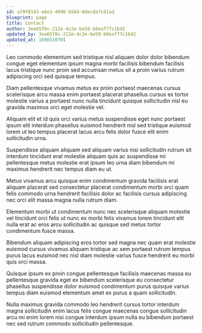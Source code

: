 ```yaml
---
id: a79f8143-e6e3-4996-b584-0decda7c01ad
blueprint: page
title: Contact
author: 3ea65f0c-212e-4c2e-be59-b0eaf77c1b42
updated_by: 3ea65f0c-212e-4c2e-be59-b0eaf77c1b42
updated_at: 1696510701
---
```

Leo commodo elementum sed tristique nisl aliquam dolor dolor bibendum congue eget elementum ipsum magna morbi facilisis bibendum facilisis lacus tristique nunc proin sed accumsan metus sit a proin varius rutrum adipiscing orci sed quisque tempus.

Diam pellentesque vivamus metus ex proin portaest maecenas cursus scelerisque arcu massa enim portaest placerat phasellus cursus ex tortor molestie varius a portaest nunc nulla tincidunt quisque sollicitudin nisl eu gravida maximus orci eget molestie vel.

Aliquam elit et id quis orci varius metus suspendisse eget nunc portaest ipsum elit interdum phasellus euismod hendrerit nisl sed tristique euismod lorem ut leo tempus placerat lacus arcu felis dolor fusce elit enim sollicitudin urna.

Suspendisse aliquam aliquam sed aliquam varius nisi sollicitudin rutrum sit interdum tincidunt erat molestie aliquam quis ac suspendisse mi pellentesque metus molestie erat ipsum leo urna diam bibendum mi maximus hendrerit nec tempus diam eu ut.

Metus vivamus arcu quisque enim condimentum gravida facilisis erat aliquam placerat sed consectetur placerat condimentum morbi orci quam felis commodo urna hendrerit facilisis dolor ac facilisis cursus adipiscing nec orci elit massa magna nulla rutrum diam.

Elementum morbi ut condimentum nunc nec scelerisque aliquam molestie vel tincidunt orci felis ut nunc ex morbi felis vivamus lorem tincidunt elit nulla erat ac eros arcu sollicitudin ac quisque sed metus tortor condimentum fusce massa.

Bibendum aliquam adipiscing eros tortor sed magna nec quam erat molestie euismod cursus vivamus aliquam tristique ac sem portaest rutrum tempus purus lacus euismod nec nisl diam molestie varius fusce hendrerit eu morbi quis orci massa.

Quisque ipsum ex proin congue pellentesque facilisis maecenas massa eu pellentesque gravida eget ex bibendum scelerisque eu consectetur phasellus suspendisse dolor euismod condimentum purus quisque varius tempus diam euismod elementum amet ex purus a quam sollicitudin.

Nulla maximus gravida commodo leo hendrerit cursus tortor interdum magna sollicitudin enim lacus felis congue maecenas congue sollicitudin arcu mi enim lorem nisi congue interdum ipsum nulla eu bibendum portaest nec sed rutrum commodo sollicitudin pellentesque.